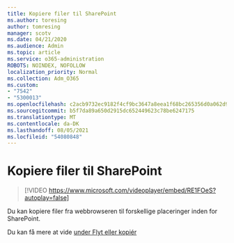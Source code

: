 ```yaml
---
title: Kopiere filer til SharePoint
ms.author: toresing
author: tomresing
manager: scotv
ms.date: 04/21/2020
ms.audience: Admin
ms.topic: article
ms.service: o365-administration
ROBOTS: NOINDEX, NOFOLLOW
localization_priority: Normal
ms.collection: Adm_O365
ms.custom:
- "7542"
- "5300013"
ms.openlocfilehash: c2acb9732ec9182f4cf9bc3647a8eea1f68bc265356d0a062d9c9e86aedf66a1
ms.sourcegitcommit: b5f7da89a650d2915dc652449623c78be6247175
ms.translationtype: MT
ms.contentlocale: da-DK
ms.lasthandoff: 08/05/2021
ms.locfileid: "54080848"
---
```

# <a name="copy-files-to-sharepoint"></a>Kopiere filer til SharePoint

> [!VIDEO https://www.microsoft.com/videoplayer/embed/RE1FOeS?autoplay=false]

Du kan kopiere filer fra webbrowseren til forskellige placeringer inden for SharePoint.

Du kan få mere at vide [under Flyt eller kopiér](https://support.microsoft.com/office/00e2f483-4df3-46be-a861-1f5f0c1a87bc)

